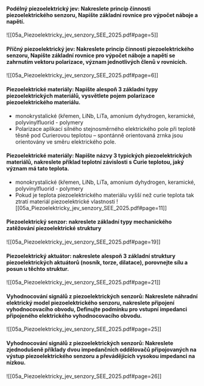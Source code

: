 #### Podélný piezoelektrický jev: Nakreslete princip činnosti piezoelektrického senzoru, Napište základní rovnice pro výpočet náboje a napětí.
![[05a_Piezoelektricky_jev_senzory_SEE_2025.pdf#page=5]]
#### Příčný piezoelektrický jev: Nakreslete princip činnosti piezoelektrického senzoru, Napište základní rovnice pro výpočet náboje a napětí se zahrnutím vektoru polarizace, význam jednotlivých členů v rovnicích.
![[05a_Piezoelektricky_jev_senzory_SEE_2025.pdf#page=6]]
#### Piezoelektrické materiály: Napište alespoň 3 základní typy piezoelektrických materiálů, vysvětlete pojem polarizace piezoelektrického materiálu.
- monokrystalické (křemen, LiNb, LiTa, amonium dyhydrogen, keramické, polyvinylfluorid - polymery 
- Polarizace aplikací silného stejnosměrného elektrického pole při teplotě těsně pod Curierovou teplotou – spontánně orientovaná zrnka jsou orientovány ve směru elektrického pole.
#### Piezoelektrické materiály: Napište názvy 3 typických piezoelektrických materiálů, nakreslete příklad teplotní závislosti s Curie teplotou, jaký význam má tato teplota.
- monokrystalické (křemen, LiNb, LiTa, amonium dyhydrogen, keramické, polyvinylfluorid - polymery 
- Pokud je teplota piezoelektrického materiálu vyšší než curie teplota tak ztratí materiál piezoelektrické vlastnosti
![[05a_Piezoelektricky_jev_senzory_SEE_2025.pdf#page=11]]
#### Piezoelektrický senzor: nakreslete základní typy mechanického zatěžování piezoelektrické struktury
![[05a_Piezoelektricky_jev_senzory_SEE_2025.pdf#page=19]]
#### Piezoelektrický aktuátor: nakreslete alespoň 3 základní struktury piezoelektrických aktuátorů (nosník, torze, dilatace), porovnejte sílu a posun u těchto struktur.
![[05a_Piezoelektricky_jev_senzory_SEE_2025.pdf#page=21]]
#### Vyhodnocování signálů z piezoelektrických senzorů: Nakreslete náhradní elektrický model piezoelektrického senzoru, nakreslete připojení vyhodnocovacího obvodu, Definujte podmínku pro vstupní impedanci připojeného elektrického vyhodnocovacího obvodu.
![[05a_Piezoelektricky_jev_senzory_SEE_2025.pdf#page=25]]
#### Vyhodnocování signálů z piezoelektrických senzorů: Nakreslete zjednodušeně příklady dvou impedančních oddělovačů připojovaných na výstup piezoelektrického senzoru a převádějících vysokou impedanci na nízkou.
![[05a_Piezoelektricky_jev_senzory_SEE_2025.pdf#page=26]]